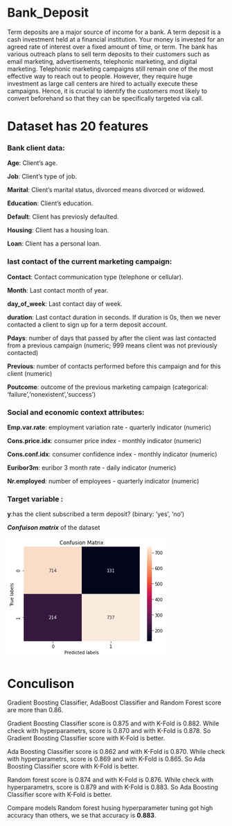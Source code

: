 # Bank_Deposit
Term deposits are a major source of income for a bank. A term deposit is a cash investment held at a financial institution. Your money is invested for an agreed rate of interest over a fixed amount of time, or term. The bank has various outreach plans to sell term deposits to their customers such as email marketing, advertisements, telephonic marketing, and digital marketing. Telephonic marketing campaigns still remain one of the most effective way to reach out to people. However, they require huge investment as large call centers are hired to actually execute these campaigns. Hence, it is crucial to identify the customers most likely to convert beforehand so that they can be specifically targeted via call.

# Dataset has 20 features
### Bank client data:

**Age**: Client’s age.

**Job**: Client’s type of job.

**Marital**: Client’s marital status, divorced means divorced or widowed.

**Education**: Client’s education.

**Default**: Client has previosly defaulted.

**Housing**: Client has a housing loan.

**Loan**: Client has a personal loan.



### last contact of the current marketing campaign:

**Contact**: Contact communication type (telephone or cellular).

**Month**: Last contact month of year.

**day_of_week**: Last contact day of week.

**duration**: Last contact duration in seconds. If duration is 0s, then we never contacted a client to sign up for a term deposit account.

**Pdays**: number of days that passed by after the client was last contacted from a previous campaign (numeric; 999 means client was not previously contacted)

**Previous**: number of contacts performed before this campaign and for this client (numeric)

**Poutcome**: outcome of the previous marketing campaign (categorical: ‘failure’,‘nonexistent’,‘success’)


### Social and economic context attributes:

**Emp.var.rate**: employment variation rate - quarterly indicator (numeric)

**Cons.price.idx**: consumer price index - monthly indicator (numeric)

**Cons.conf.idx**: consumer confidence index - monthly indicator (numeric)

**Euribor3m**: euribor 3 month rate - daily indicator (numeric)

**Nr.employed**: number of employees - quarterly indicator (numeric)


### Target variable :

**y**:has the client subscribed a term deposit? (binary: ‘yes’, ‘no’)

***Confuison matrix*** of the dataset

![Confusion_matrix](https://github.com/bextla20/Bank_Deposit/blob/main/Confusion_matrix.png)


# Conculison
Gradient Boosting Classifier, AdaBoost Classifier and Random Forest score are more than 0.86.

Gradient Boosting Classifier score is 0.875 and with K-Fold is 0.882. While check with hyperparametrs, score is 0.870 and with K-Fold is 0.878. So Gradient Boosting Classifier score with K-Fold is better.

Ada Boosting Classifier score is 0.862 and with K-Fold is 0.870. While check with hyperparametrs, score is 0.869 and with K-Fold is 0.865. So Ada Boosting Classifier score with K-Fold is better.

Random forest score is 0.874 and with K-Fold is 0.876. While check with hyperparametrs, score is 0.879 and with K-Fold is 0.883. So Ada Boosting Classifier score with K-Fold is better.

Compare models Random forest husing hyperparameter tuning got high accuracy than others, we se that accuracy is **0.883**.
